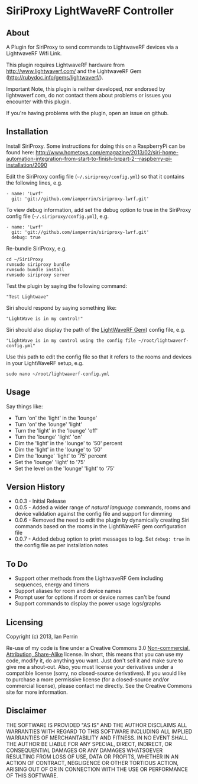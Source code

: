 SiriProxy LightWaveRF Controller
================================
About
-----
A Plugin for SiriProxy to send commands to LightwaveRF devices via a LightwaveRF Wifi Link.

This plugin requires LightwaveRF hardware from http://www.lightwaverf.com/ and the LightwaveRF Gem (http://rubydoc.info/gems/lightwaverf/).

Important Note, this plugin is neither developed, nor endorsed by lightwaverf.com, do not contact them about problems or issues you encounter with this plugin. 

If you're having problems with the plugin, open an issue on github.

Installation
------------

Install SiriProxy. Some instructions for doing this on a RaspberryPi can be found here: http://www.hometoys.com/emagazine/2013/02/siri-home-automation-integration-from-start-to-finish-brpart-2--raspberry-pi-installation/2090

Edit the SiriProxy config file (`~/.siriproxy/config.yml`) so that it contains the following lines, e.g.

    - name: 'Lwrf'
      git: 'git://github.com/ianperrin/siriproxy-lwrf.git'

To view debug information, add set the debug option to true in the SiriProxy config file (`~/.siriproxy/config.yml`), e.g.

    - name: 'Lwrf'
      git: 'git://github.com/ianperrin/siriproxy-lwrf.git'
      debug: true 

Re-bundle SiriProxy, e.g.

	cd ~/SiriProxy
	rvmsudo siriproxy bundle
	rvmsudo bundle install
	rvmsudo siriproxy server

Test the plugin by saying the following command:

	"Test Lightwave"

Siri should respond by saying something like:

	"LightWave is in my control!"

Siri should also display the path of the [LightWaveRF Gem](http://rubydoc.info/gems/lightwaverf/)) config file, e.g.

	"LightWave is in my control using the config file ~/root/lightwaverf-config.yml"

Use this path to edit the config file so that it refers to the rooms and devices in your LightWaveRF setup, e.g.

	sudo nano ~/root/lightwaverf-config.yml


Usage
-----
Say things like:

* Turn 'on' the 'light' in the 'lounge'
* Turn 'on' the 'lounge' 'light'
* Turn the 'light' in the 'lounge' 'off'
* Turn the 'lounge' 'light' 'on'
* Dim the 'light' in the 'lounge' to '50' percent
* Dim the 'light' in the 'lounge' to '50'
* Dim the 'lounge' 'light' to '75' percent
* Set the 'lounge' 'light' to '75'
* Set the level on the 'lounge' 'light' to '75'

Version History
-----
* 0.0.3 - Initial Release
* 0.0.5 - Added a wider range of _natural language_ commands, rooms and device validation against the config file and support for dimming
* 0.0.6 - Removed the need to edit the plugin by dynamically creating Siri commands based on the rooms in the LightWaveRF gem configuration file
* 0.0.7 - Added debug option to print messages to log. Set `debug: true` in the config file as per installation notes

To Do
-----
* Support other methods from the LightwaveRF Gem including sequences, energy and timers
* Support aliases for room and device names
* Prompt user for options if room or device names can't be found
* Support commands to display the power usage logs/graphs

Licensing
---------
Copyright (c) 2013, Ian Perrin

Re-use of my code is fine under a Creative Commons 3.0 [Non-commercial, Attribution, Share-Alike](http://creativecommons.org/licenses/by-nc-sa/3.0/) license. In short, this means that you can use my code, modify it, do anything you want. Just don't sell it and make sure to give me a shout-out. Also, you must license your derivatives under a compatible license (sorry, no closed-source derivatives). If you would like to purchase a more permissive license (for a closed-source and/or commercial license), please contact me directly. See the Creative Commons site for more information.

Disclaimer
---------
THE SOFTWARE IS PROVIDED "AS IS" AND THE AUTHOR DISCLAIMS ALL WARRANTIES WITH REGARD TO THIS SOFTWARE INCLUDING ALL IMPLIED WARRANTIES OF MERCHANTABILITY AND FITNESS. IN NO EVENT SHALL THE AUTHOR BE LIABLE FOR ANY SPECIAL, DIRECT, INDIRECT, OR CONSEQUENTIAL DAMAGES OR ANY DAMAGES WHATSOEVER RESULTING FROM LOSS OF USE, DATA OR PROFITS, WHETHER IN AN ACTION OF CONTRACT, NEGLIGENCE OR OTHER TORTIOUS ACTION, ARISING OUT OF OR IN CONNECTION WITH THE USE OR PERFORMANCE OF THIS SOFTWARE.
